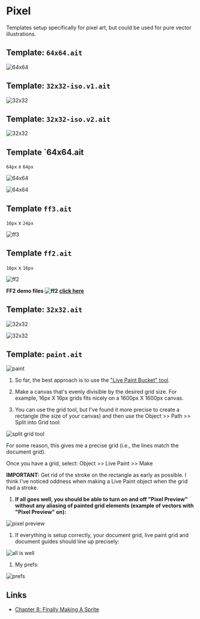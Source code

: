 # Pixel

Templates setup specifically for pixel art, but could be used for pure vector illustrations.

## Template: `64x64.ait`

![64x64](64x64-iso.png)

## Template: `32x32-iso.v1.ait`

![32x32](32x32-iso.v1.png)

## Template: `32x32-iso.v2.ait`

![32x32](32x32-iso.v2.png)

## Template `64x64.ait

`64px` x `64px`

![64x64](64x64.png)

![64x64](64x64.gif)

## Template `ff3.ait`

`16px` x `24px`

![ff3](ff3.png)

## Template `ff2.ait`

`16px` x `16px`

![ff2](ff2.png)

**FF2 demo files ![ff2](ff2/ff2.gif) [click here](ff2/)**

## Template: `32x32.ait`

![32x32](32x32.png)

![32x32](32x32.gif)

## Template: `paint.ait`

![paint](paint.png)

1. So far, the best approach is to use the ["Live Paint Bucket" tool](http://www.sketchypictures.com/1511/creating-pixel-art-in-illustrator/).

1. Make a canvas that's evenly divisible by the desired grid size. For example, 16px X 16px grids fits nicely on a 1600px X 1600px canvas.

1. You can use the grid tool, but I've found it more precise to create a rectangle (the size of your canvas) and then use the Object >> Path >> Split into Grid tool:

 ![split grid tool](https://cloud.githubusercontent.com/assets/218624/3143450/feac1dae-e9fa-11e3-9467-110591200dfe.png)

 For some reason, this gives me a precise grid (i.e., the lines match the document grid).

 Once you have a grid, select: Object >> Live Paint >> Make

 **IMPORTANT:** Get rid of the stroke on the rectangle as early as possible. I think I've noticed oddness when making a Live Paint object when the grid had a stroke.

1. **If all goes well, you should be able to turn on and off "Pixel Preview" without any aliasing of painted grid elements (example of vectors with "Pixel Preview" on):**

 ![pixel preview](https://cloud.githubusercontent.com/assets/218624/3143509/b8853452-e9fd-11e3-9764-55f1cd5a4df8.png)

1. If everything is setup correctly, your document grid, live paint grid and document guides should line up precisely:

 ![all is well](https://cloud.githubusercontent.com/assets/218624/3143389/d582ea96-e9f7-11e3-9239-f5aa875bdd26.png)

1. My prefs:

![prefs](https://cloud.githubusercontent.com/assets/218624/3143409/a8034150-e9f8-11e3-82c0-ac07a16abe6e.png)

## Links

* [Chapter 8: Finally Making A Sprite](http://www.yarrninja.com/pixeltutorial/chapter8.htm)

